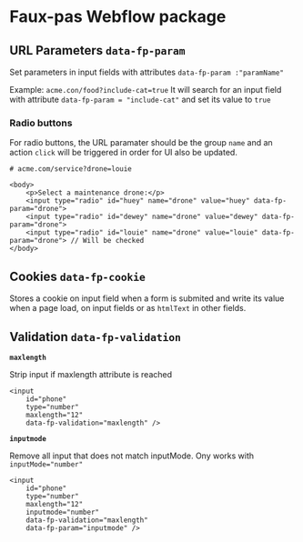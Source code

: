 # Faux-pas Webflow package

## URL Parameters `data-fp-param`

Set parameters in input fields with attributes
`data-fp-param :"paramName"`

Example: `acme.con/food?include-cat=true`
It will search for an input field with attribute `data-fp-param = "include-cat"`
and set its value to `true`

### Radio buttons

For radio buttons, the URL paramater should be the group `name` and an action `click` will be triggered in order for UI also be updated.

```
# acme.com/service?drone=louie

<body>
    <p>Select a maintenance drone:</p>
    <input type="radio" id="huey" name="drone" value="huey" data-fp-param="drone">
    <input type="radio" id="dewey" name="drone" value="dewey" data-fp-param="drone">
    <input type="radio" id="louie" name="drone" value="louie" data-fp-param="drone"> // Will be checked
</body>
```

## Cookies `data-fp-cookie`

Stores a cookie on input field when a form is submited and write its value when a page load, on input fields or as `htmlText` in other fields.

## Validation `data-fp-validation`

**`maxlength`**

Strip input if maxlength attribute is reached

```
<input
    id="phone"
    type="number"
    maxlength="12"
    data-fp-validation="maxlength" />
```

**`inputmode`**

Remove all input that does not match inputMode.
Ony works with `inputMode="number"`

```
<input
    id="phone"
    type="number"
    maxlength="12"
    inputmode="number"
    data-fp-validation="maxlength"
    data-fp-param="inputmode" />
```

